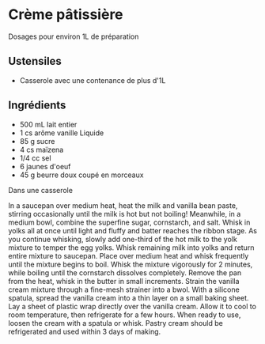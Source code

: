 # Crème pâtissière

Dosages pour environ 1L de préparation

## Ustensiles

* Casserole avec une contenance de plus d'1L

## Ingrédients

* 500 mL lait entier
* 1 cs arôme vanille Liquide
* 85 g sucre
* 4 cs maïzena
* 1/4 cc sel
* 6 jaunes d'oeuf
* 45 g beurre doux coupé en morceaux

Dans une casserole

In a saucepan over medium heat, heat the milk and vanilla bean paste, stirring occasionally until the milk is hot but not boiling!
Meanwhile, in a medium bowl, combine the superfine sugar, cornstarch, and salt. Whisk in yolks all at once until light and fluffy and batter reaches the ribbon stage.
As you continue whisking, slowly add one-third of the hot milk to the yolk mixture to temper the egg yolks. 
Whisk remaining milk into yolks and return entire mixture to saucepan.
Place over medium heat and whisk frequently until the mixture begins to boil.
Whisk the mixture vigorously for 2 minutes, while boiling until the cornstarch dissolves completely.
Remove the pan from the heat, whisk in the butter in small increments.
Strain the vanilla cream mixture through a fine-mesh strainer into a bwol.
With a silicone spatula, spread the vanilla cream into a thin layer on a small baking sheet.
Lay a sheet of plastic wrap directly over the vanilla cream. Allow it to cool to room temperature, then refrigerate for a few hours.
When ready to use, loosen the cream with a spatula or whisk.
Pastry cream should be refrigerated and used within 3 days of making.